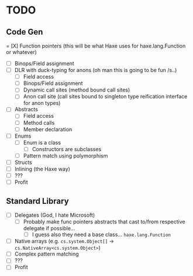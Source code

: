 # TODO

## Code Gen
= [X] Function pointers (this will be what Haxe uses for haxe.lang.Function or whatever)
- [ ] Binops/Field assignment
- [ ] DLR with duck-typing for anons (oh man this is going to be fun /s..)
  - [ ] Field access
  - [ ] Binops/Field assignment
  - [ ] Dynamic call sites (method bound call sites)
  - [ ] Anon call site (call sites bound to singleton type reification interface for anon types)
- [ ] Abstracts
  - [ ] Field access
  - [ ] Method calls
  - [ ] Member declaration
- [ ] Enums
  - [ ] Enum is a class
    - [ ] Constructors are subclasses
  - [ ] Pattern match using polymorphism
- [ ] Structs
- [ ] Inlining (the Haxe way)
- [ ] ???
- [ ] Profit

## Standard Library
- [ ] Delegates (God, I hate Microsoft)
  - [ ] Probably make func pointers abstracts that cast to/from respective delegate if possible...
    - [ ] I guess also they need a base class... `haxe.lang.Function`
- [ ] Native arrays (e.g. `cs.system.Object[]` -> `cs.NativeArray<cs.system.Object>`)
- [ ] Complex pattern matching
- [ ] ???
- [ ] Profit